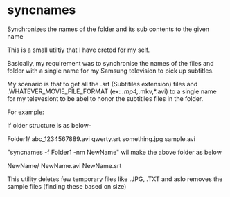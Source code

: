 # syncnames
Synchronizes the names of the folder and its sub contents to the given name


This is a small utiltiy that I have creted for my self.

Basically, my requirement was to synchronise the names of the files and folder with a single name for my Samsung television to pick up subtitles.

My scenario is that to get all the .srt (Subtitiles extension) files and .WHATEVER_MOVIE_FILE_FORMAT (ex: *.mp4,*.mkv,*.avi) to a single name for my televesiont
to be abel to honor the subtitiles files in the folder.

For example:

If older structure is as below-

Folder1/
		abc_1234567889.avi
		qwerty.srt
		something.jpg
		sample.avi

"syncnames -f Folder1 -nm NewName" wil make the above folder as below

NewName/
		NewName.avi
		NewName.srt

This utility deletes few temporary files like .JPG, .TXT and aslo removes the sample files (finding these based on size)
